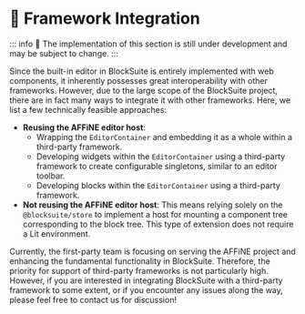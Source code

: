 # 🚧 Framework Integration

::: info
🚧 The implementation of this section is still under development and may be subject to change.
:::

Since the built-in editor in BlockSuite is entirely implemented with web components, it inherently possesses great interoperability with other frameworks. However, due to the large scope of the BlockSuite project, there are in fact many ways to integrate it with other frameworks. Here, we list a few technically feasible approaches:

- **Reusing the AFFiNE editor host**:
  - Wrapping the `EditorContainer` and embedding it as a whole within a third-party framework.
  - Developing widgets within the `EditorContainer` using a third-party framework to create configurable singletons, similar to an editor toolbar.
  - Developing blocks within the `EditorContainer` using a third-party framework.
- **Not reusing the AFFiNE editor host**: This means relying solely on the `@blocksuite/store` to implement a host for mounting a component tree corresponding to the block tree. This type of extension does not require a Lit environment.

Currently, the first-party team is focusing on serving the AFFiNE project and enhancing the fundamental functionality in BlockSuite. Therefore, the priority for support of third-party frameworks is not particularly high. However, if you are interested in integrating BlockSuite with a third-party framework to some extent, or if you encounter any issues along the way, please feel free to contact us for discussion!
